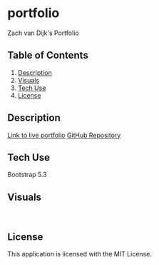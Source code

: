 # portfolio
Zach van Dijk's Portfolio

## Table of Contents
1. [Description](#description)
2. [Visuals](#visuals)
3. [Tech Use](#tech-use)
4. [License](#license)

## Description
[Link to live portfolio]()
[GitHub Repository](https://github.com/Zachattack221/portfolio)
## Tech Use
Bootstrap 5.3
## Visuals
![]()
![]()
![]()
## License
This application is licensed with the MIT License.